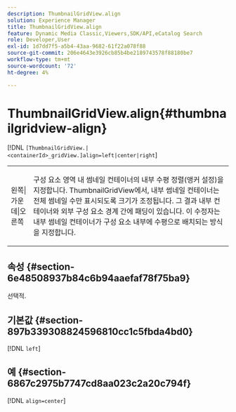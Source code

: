```yaml
---
description: ThumbnailGridView.align
solution: Experience Manager
title: ThumbnailGridView.align
feature: Dynamic Media Classic,Viewers,SDK/API,eCatalog Search
role: Developer,User
exl-id: 1d7dd7f5-a5b4-43aa-9682-61f22a078f88
source-git-commit: 206e4643e3926cb85b4be2189743578f88180be7
workflow-type: tm+mt
source-wordcount: '72'
ht-degree: 4%

---
```


# ThumbnailGridView.align{#thumbnailgridview-align}

[!DNL `[ThumbnailGridView.|<containerId>_gridView.]align=left|center|right`]

<table id="table_95890560230C48BBB03A8082F56382CA"> 
 <tbody> 
  <tr> 
   <td> <p> <span class="codeph"> 왼쪽|가운데|오른쪽</span> </p> </td> 
   <td> <p> 구성 요소 영역 내 썸네일 컨테이너의 내부 수평 정렬(앵커 설정)을 지정합니다. ThumbnailGridView에서, 내부 썸네일 컨테이너는 전체 썸네일 수만 표시되도록 크기가 조정됩니다. 그 결과 내부 컨테이너와 외부 구성 요소 경계 간에 패딩이 있습니다. 이 수정자는 내부 썸네일 컨테이너가 구성 요소 내부에 수평으로 배치되는 방식을 지정합니다. </p> </td> 
  </tr> 
 </tbody> 
</table>

## 속성 {#section-6e48508937b84c6b94aaefaf78f75ba9}

선택적.

## 기본값 {#section-897b339308824596810cc1c5fbda4bd0}

[!DNL `left`]

## 예 {#section-6867c2975b7747cd8aa023c2a20c794f}

[!DNL `align=center`]
